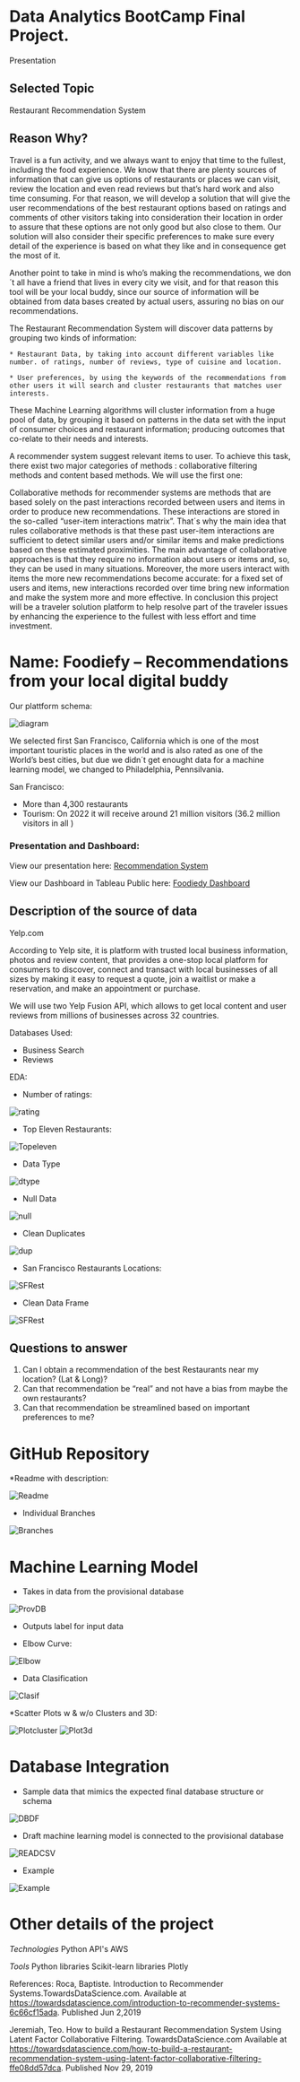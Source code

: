 # Data Analytics BootCamp Final Project.

Presentation

## Selected Topic

Restaurant Recommendation System

## Reason Why?

Travel is a fun activity, and we always want to enjoy that time to the fullest, including the food experience. We know that there are plenty sources of information that can give us options of restaurants or places we can visit, review the location and even read reviews but that’s hard work and also time consuming. For that reason, we will develop a solution that will give the user recommendations of the best restaurant options based on ratings and comments of other visitors taking into consideration their location in order to assure that these options are not only good but also close to them. Our solution will also consider their specific preferences to make sure every detail of the experience is based on what they like and in consequence get the most of it.

Another point to take in mind is who’s making the recommendations, we don´t all have a friend that lives in every city we visit, and for that reason this tool will be your local buddy, since our source of information will be obtained from data bases created by actual users, assuring no bias on our recommendations. 

 

The Restaurant Recommendation System will discover data patterns by grouping two kinds of information:

    * Restaurant Data, by taking into account different variables like number. of ratings, number of reviews, type of cuisine and location. 
    
    * User preferences, by using the keywords of the recommendations from other users it will search and cluster restaurants that matches user interests.

These Machine Learning algorithms will cluster information from a huge pool of data, by grouping it based on patterns in the data set with the input of consumer choices and restaurant information; producing outcomes that co-relate to their needs and interests.

A recommender system suggest relevant items to user. To achieve this task, there exist two major categories of methods : collaborative filtering methods and content based methods. We will use the first one:

 Collaborative methods for recommender systems are methods that are based solely on the past interactions recorded between users and items in order to produce new recommendations. These interactions are stored in the so-called “user-item interactions matrix”. That´s why  the main idea that rules collaborative methods is that these past user-item interactions are sufficient to detect similar users and/or similar items and make predictions based on these estimated proximities. The main advantage of collaborative approaches is that they require no information about users or items and, so, they can be used in many situations. Moreover, the more users interact with items the more new recommendations become accurate: for a fixed set of users and items, new interactions recorded over time bring new information and make the system more and more effective.
In conclusion this project will be a traveler solution platform to help resolve part of the traveler issues by enhancing the experience to the fullest with less effort and time investment.

# Name: Foodiefy – Recommendations from your local digital buddy 

Our plattform schema:

![diagram](/Resources/diagram2.png)

We selected first San Francisco, California which is one of the most important touristic places in the world and is also rated as one of the World’s best cities, but due we didn´t get enought data for a machine learning model, we changed to Philadelphia, Pennsilvania. 

San Francisco: 

* More than 4,300 restaurants
* Tourism: On 2022 it will receive around 21 million visitors (36.2 million visitors in all )

### Presentation and Dashboard:

View our presentation here: <a href='https://docs.google.com/presentation/d/1ZlSZUL6SJBcRnLjmMwqcynuWotso9JrDRmxAZ9-IRTA/edit#slide=id.p1{/google_docs'> Recommendation System </a>

View our Dashboard in Tableau Public here:  <a href='https://public.tableau.com/app/profile/karla.plazas/viz/Foofiefy_Dashboard/Foodiefy?publish=yes'> Foodiedy Dashboard </a>

## Description of the source of data

Yelp.com

According to Yelp site, it is platform with trusted local business information, photos and review content, that provides a one-stop local platform for consumers to discover, connect and transact with local businesses of all sizes by making it easy to request a quote, join a waitlist or make a reservation, and make an appointment or purchase.

We will use two Yelp Fusion API, which allows to get local content and user reviews from millions of businesses across 32 countries. 

Databases Used:

* Business Search
* Reviews

EDA:

* Number of ratings:

![rating](/Resources/rating.png)

* Top Eleven Restaurants:

![Topeleven](/Resources/topeleven.png)

* Data Type

![dtype](/Resources/DTYPE.png)

* Null Data

![null](/Resources/NULL.png)

* Clean Duplicates

![dup](/Resources/Screen%20Shot%202022-08-20%20at%2013.36.41.png)

* San Francisco Restaurants Locations:

![SFRest](/Resources/locations.png)

* Clean Data Frame

![SFRest](/Resources/Cleandf.png)

## Questions to answer

1.	Can I obtain a recommendation of the best Restaurants near my location? (Lat & Long)?
2.	Can that recommendation be “real” and not have a bias from maybe the own restaurants?
3.	Can that recommendation be streamlined based on important preferences to me?

# GitHub Repository

*Readme with description:

![Readme](/Resources/readme.png)

* Individual Branches

![Branches](/Resources/branches.png)

# Machine Learning Model

* Takes in data from the provisional database

![ProvDB](/Resources/provdata.png)

* Outputs label for input data

* Elbow Curve:

![Elbow](/Resources/Elbow.png)

* Data Clasification

![Clasif](/Resources/Clasif.png)

*Scatter Plots w & w/o Clusters and 3D:

![Plotcluster](/Resources/scatter1.png)
![Plot3d](/Resources/scatter3d.png)

# Database Integration

* Sample data that mimics the expected final database structure or schema

![DBDF](/Resources/prediction.png)

* Draft machine learning model is connected to the provisional database

![READCSV](/Resources/connection.png)

* Example

![Example](/Resources/mapprueba.png)

# Other details of the project

*Technologies*
   Python API's
   AWS 

*Tools*
   Python libraries
   Scikit-learn libraries
   Plotly

References: 
Roca, Baptiste. Introduction to Recommender Systems.TowardsDataScience.com. Available at https://towardsdatascience.com/introduction-to-recommender-systems-6c66cf15ada.  Published Jun 2,2019

Jeremiah, Teo. How to build a Restaurant Recommendation System Using Latent Factor Collaborative Filtering. TowardsDataScience.com
Available at https://towardsdatascience.com/how-to-build-a-restaurant-recommendation-system-using-latent-factor-collaborative-filtering-ffe08dd57dca. Published Nov 29, 2019

